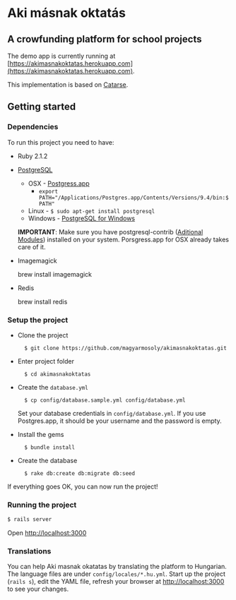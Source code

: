 # Aki másnak oktatás

## A crowfunding platform for school projects

The demo app is currently running at [https://akimasnakoktatas.herokuapp.com](https://akimasnakoktatas.herokuapp.com).

This implementation is based on [Catarse](https://github.com/catarse/catarse).

## Getting started

### Dependencies

To run this project you need to have:

* Ruby 2.1.2
* [PostgreSQL](http://www.postgresql.org/)
  * OSX - [Postgress.app](http://postgresapp.com/)
    * `export PATH="/Applications/Postgres.app/Contents/Versions/9.4/bin:$PATH"`
  * Linux - `$ sudo apt-get install postgresql`
  * Windows - [PostgreSQL for Windows](http://www.postgresql.org/download/windows/)

  **IMPORTANT**: Make sure you have postgresql-contrib ([Aditional Modules](http://www.postgresql.org/docs/9.3/static/contrib.html)) installed on your system. Porsgress.app for OSX already takes care of it.

* Imagemagick

    brew install imagemagick

* Redis

    brew install redis

### Setup the project

* Clone the project

        $ git clone https://github.com/magyarmosoly/akimasnakoktatas.git

* Enter project folder

        $ cd akimasnakoktatas

* Create the `database.yml`

        $ cp config/database.sample.yml config/database.yml

    Set your database credentials in `config/database.yml`. If you use Postgres.app, it should be your username and the password is empty.

* Install the gems

        $ bundle install

* Create the database

        $ rake db:create db:migrate db:seed

If everything goes OK, you can now run the project!

### Running the project

```bash
$ rails server
```

Open [http://localhost:3000](http://localhost:3000)

### Translations

You can help Aki masnak okatatas by translating the platform to Hungarian. The language files are under `config/locales/*.hu.yml`. Start up the project (`rails s`), edit the YAML file, refresh your browser at [http://localhost:3000](http://localhost:3000) to see your changes.








